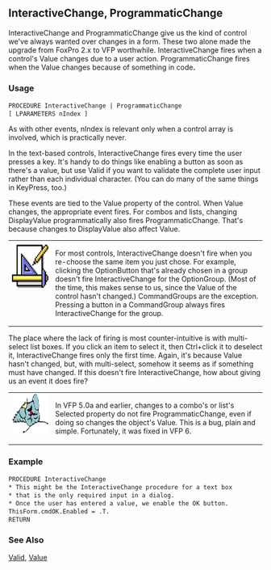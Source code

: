 ## InteractiveChange, ProgrammaticChange

InteractiveChange and ProgrammaticChange give us the kind of control we've always wanted over changes in a form. These two alone made the upgrade from FoxPro 2.x to VFP worthwhile. InteractiveChange fires when a control's Value changes due to a user action. ProgrammaticChange fires when the Value changes because of something in code<b>.</b>

### Usage

```foxpro
PROCEDURE InteractiveChange | ProgrammaticChange
[ LPARAMETERS nIndex ]
```

As with other events, nIndex is relevant only when a control array is involved, which is practically never.

In the text-based controls, InteractiveChange fires every time the user presses a key. It's handy to do things like enabling a button as soon as there's a value, but use Valid if you want to validate the complete user input rather than each individual character. (You can do many of the same things in KeyPress, too.)

These events are tied to the Value property of the control. When Value changes, the appropriate event fires. For combos and lists, changing DisplayValue programmatically also fires ProgrammaticChange. That's because changes to DisplayValue also affect Value.

<table border=0 cellspacing=0 cellpadding=0 width=100%>
<tr>
  <td width=17% valign=top>
<img width=94 height=94 src="Design.gif"></p>
  </td>
  <td width=83%>
  <p>For most controls, InteractiveChange doesn't fire when you re-choose the same item you just chose. For example, clicking the OptionButton that's already chosen in a group doesn't fire InteractiveChange for the OptionGroup. (Most of the time, this makes sense to us, since the Value of the control hasn't changed.) CommandGroups are the exception. Pressing a button in a CommandGroup always fires InteractiveChange for the group.</p>
  </td>
 </tr>
</table>

The place where the lack of firing is most counter-intuitive is with multi-select list boxes. If you click an item to select it, then Ctrl+click it to deselect it, InteractiveChange fires only the first time. Again, it's because Value hasn't changed, but, with multi-select, somehow it seems as if something must have changed. If this doesn't fire InteractiveChange, how about giving us an event it does fire? 

<table border=0 cellspacing=0 cellpadding=0 width=100%>
<tr>
  <td width=17% valign=top>
<img width=95 height=78 src="fixbug1.gif"></p>
  </td>
  <td width=83%>
  <p>In VFP 5.0a and earlier, changes to a combo's or list's Selected property do not fire ProgrammaticChange, even if doing so changes the object's Value. This is a bug, plain and simple. Fortunately, it was fixed in VFP 6.</p>
  </td>
 </tr>
</table>

### Example

```foxpro
PROCEDURE InteractiveChange
* This might be the InteractiveChange procedure for a text box
* that is the only required input in a dialog.
* Once the user has entered a value, we enable the OK button.
ThisForm.cmdOK.Enabled = .T.
RETURN
```
### See Also

[Valid](s4g413.md), [Value](s4g414.md)